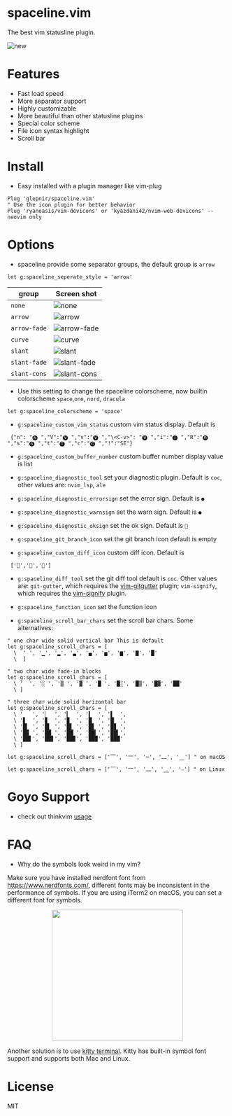 # spaceline.vim

The best vim statusline plugin.

![new](https://user-images.githubusercontent.com/41671631/89755347-b4a72000-db11-11ea-8a01-e69c69e020ff.png)

# Features

- Fast load speed
- More separator support
- Highly customizable
- More beautiful than other statusline plugins
- Special color scheme
- File icon syntax highlight
- Scroll bar

# Install

- Easy installed with a plugin manager like vim-plug

```
Plug 'glepnir/spaceline.vim'
" Use the icon plugin for better behavior
Plug 'ryanoasis/vim-devicons' or 'kyazdani42/nvim-web-devicons' --neovim only
```

# Options

- spaceline provide some separator groups, the default group is `arrow`

```viml
let g:spaceline_seperate_style = 'arrow'
```

| group        | Screen shot                                                                                                         |
| ------------ | ------------------------------------------------------------------------------------------------------------------- |
| `none`       | ![none](https://user-images.githubusercontent.com/41671631/89510132-c54e5200-d802-11ea-90f5-2346d7e049ca.png)       |
| `arrow`      | ![arrow](https://user-images.githubusercontent.com/41671631/89510121-c2ebf800-d802-11ea-85d3-028ea21ab62d.png)      |
| `arrow-fade` | ![arrow-fade](https://user-images.githubusercontent.com/41671631/89510114-c0899e00-d802-11ea-8a95-a6f3f4857697.png) |
| `curve`      | ![curve](https://user-images.githubusercontent.com/41671631/89510127-c41d2500-d802-11ea-867e-d37fbb4fb182.png)      |
| `slant`      | ![slant](https://user-images.githubusercontent.com/41671631/89510140-c7181580-d802-11ea-8770-567d0dcccc07.png)      |
| `slant-fade` | ![slant-fade](https://user-images.githubusercontent.com/41671631/89510136-c5e6e880-d802-11ea-8892-3677e90d7086.png) |
| `slant-cons` | ![slant-cons](https://user-images.githubusercontent.com/41671631/89510589-5a514b00-d803-11ea-8228-dc8d8778f346.png) |

- Use this setting to change the spaceline colorscheme, now builtin colorscheme
  `space`,`one`, `nord`, `dracula`

```viml
let g:spaceline_colorscheme = 'space'
```

- `g:spaceline_custom_vim_status` custom vim status display. Default is

```vim
 {"n": "🅝 ","V":"🅥 ","v":"🅥 ","\<C-v>": "🅥 ","i":"🅘 ","R":"🅡 ","s":"🅢 ","t":"🅣 ","c":"🅒 ","!":"SE"}
```

- `g:spaceline_custom_buffer_number` custom buffer number display value is list

- `g:spaceline_diagnostic_tool` set your diagnostic plugin. Default is `coc`, other values are:
  `nvim_lsp`, `ale`

- `g:spaceline_diagnostic_errorsign` set the error sign. Default is `●`
- `g:spaceline_diagnostic_warnsign` set the warn sign. Default is `●`
- `g:spaceline_diagnostic_oksign` set the ok sign. Default is ``

- `g:spaceline_git_branch_icon` set the git branch icon default is empty
- `g:spaceline_custom_diff_icon` custom diff icon. Default is

```vim
 ['','','']
```

- `g:spaceline_diff_tool` set the git diff tool default is `coc`.
  Other values are: `git-gutter`, which requires the [vim-gitgutter](https://github.com/airblade/vim-gitgutter) plugin;
  `vim-signify`, which requires the [vim-signify](https://github.com/mhinz/vim-signify) plugin.


- `g:spaceline_function_icon` set the function icon

- `g:spaceline_scroll_bar_chars` set the scroll bar chars. Some alternatives:

```vimscript
" one char wide solid vertical bar This is default
let g:spaceline_scroll_chars = [
  \  ' ', '▁', '▂', '▃', '▄', '▅', '▆', '▇', '█'
  \  ]

" two char wide fade-in blocks
let g:spaceline_scroll_chars = [
  \ '  ', '░ ', '▒ ', '▓ ', '█ ', '█░', '█▒', '█▓', '██'
  \ ]

" three char wide solid horizontal bar
let g:spaceline_scroll_chars = [
  \ '   ', '▏  ', '▎  ', '▍  ', '▌  ',
  \ '▋  ', '▊  ', '▉  ', '█  ', '█▏ ',
  \ '█▎ ', '█▍ ', '█▌ ', '█▋ ', '█▊ ',
  \ '█▉ ', '██ ', '██▏', '██▎', '██▍',
  \ '██▌', '██▋', '██▊', '██▉', '███'
  \ ]

let g:spaceline_scroll_chars = ['⎺', '⎻', '─', '⎼', '⎽'] " on macOS

let g:spaceline_scroll_chars = ['⎺', '⎻', '⎼', '⎽', '⎯'] " on Linux

```

# Goyo Support

- check out thinkvim [usage](https://github.com/hardcoreplayers/ThinkVim/blob/master/modules/module-goyo.vim)

# FAQ

- Why do the symbols look weird in my vim?

Make sure you have installed nerdfont font from https://www.nerdfonts.com/, different fonts may be inconsistent in the performance of symbols.
If you are using iTerm2 on macOS, you can set a different font for symbols.

<center>
  <img src="https://user-images.githubusercontent.com/41671631/88161810-0c551880-cc43-11ea-9699-17150cd7813a.png" height="300", weight="300"/>
</center>

Another solution is to use [kitty terminal](https://github.com/kovidgoyal/kitty). Kitty has built-in symbol font support and supports both
Mac and Linux.


# License

MIT
